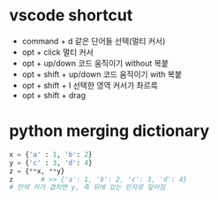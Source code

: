 # vscode shortcut

* command + d             같은 단어들 선택(멀티 커서)
* opt + click             멀티 커서
* opt + up/down           코드 움직이기 without 복붙
* opt + shift + up/down   코드 움직이기 with 복붙
* opt + shift + I         선택한 영역 커서가 촤르륵
* opt + shift + drag

# python merging dictionary

```python
x = {'a' : 1, 'b': 2}
y = {'c' : 3, 'd': 4}
z = {**x, **y}
z       # >> {'a': 1, 'b': 2, 'c': 3, 'd': 4}
# 만약 키가 겹치면 y, 즉 뒤에 있는 인자로 덮어짐
```